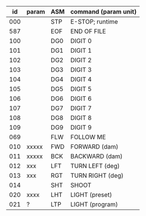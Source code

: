 id | param | ASM | command (param unit)
---|---|---|---
000 | | STP | E-STOP; runtime
587 | | EOF | END OF FILE <!-- last april tag -->
100 | | DG0 | DIGIT 0
101 | | DG1 | DIGIT 1
102 | | DG2 | DIGIT 2
103 | | DG3 | DIGIT 3
104 | | DG4 | DIGIT 4
105 | | DG5 | DIGIT 5
106 | | DG6 | DIGIT 6
107 | | DG7 | DIGIT 7
108 | | DG8 | DIGIT 8
109 | | DG9 | DIGIT 9
069 | | FLW | FOLLOW ME
010 | xxxxx | FWD | FORWARD (dam)
011 | xxxxx | BCK | BACKWARD (dam)
012 | xxx | LFT | TURN LEFT (deg)
013 | xxx | RGT | TURN RIGHT (deg)
014 | | SHT | SHOOT
020 | xxxx | LHT | LIGHT (preset)
021 | ? | LTP | LIGHT (program)